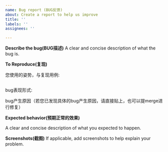 ```yaml
---
name: Bug report (BUG反馈)
about: Create a report to help us improve
title: ''
labels: ''
assignees: ''

---
```


**Describe the bug(BUG描述)**
A clear and concise description of what the bug is.

**To Reproduce(复现)**

您使用的姿势，与复现用例:

```java

```

bug表现形式:


bug产生原因（若您已发现具体的bug产生原因，请直接贴上，也可以提merge进行修复）


**Expected behavior(预期正常的效果)**

A clear and concise description of what you expected to happen.

**Screenshots(截图)**
If applicable, add screenshots to help explain your problem.

